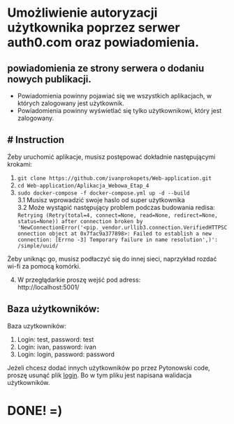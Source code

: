 # Umożliwienie autoryzacji użytkownika poprzez serwer auth0.com oraz powiadomienia.
## powiadomienia ze strony serwera o dodaniu nowych publikacji. 
* Powiadomienia powinny pojawiać się we wszystkich aplikacjach, w których zalogowany jest użytkownik.
* Powiadomienia powinny wyświetlać się tylko użytkownikowi, który jest zalogowany.

## # Instruction  
Żeby uruchomić aplikacje, musisz postępować dokładnie następującymi krokami:
1. `git clone https://github.com/ivanprokopets/Web-application.git`  
2. `cd Web-application/Aplikacja_Webowa_Etap_4`  
3. `sudo docker-compose -f docker-compose.yml up -d --build`  
    3.1 Musisz wprowadzić swoje haslo od super użytkownika  
    3.2 Może wystąpić następujący problem podczas budowania redisa:  
`Retrying (Retry(total=4, connect=None, read=None, redirect=None, status=None)) after connection broken by 'NewConnectionError('<pip._vendor.urllib3.connection.VerifiedHTTPSConnection object at 0x7fac9a377898>: Failed to establish a new connection: [Errno -3] Temporary failure in name resolution',)': /simple/uuid/`

Żeby uniknąc go, musisz podłaczyć się do innej sieci, naprzykład rozdać wi-fi za pomocą komórki.

4. W przegłądarkie proszę wejść pod adress:  
http://localhost:5001/

## Baza użytkowników:

Baza uzytkowników:
1. Login: test,   password: test
2. Login: ivan,   password: ivan
3. Login: login,  password: password

Jeżeli chcesz dodać innych użytkowników po przez Pytonowski code, proszę usunąć plik [login](./client/static/script_login.js). Bo w tym pliku jest napisana walidacja użytkowników.

DONE!
=)
=
